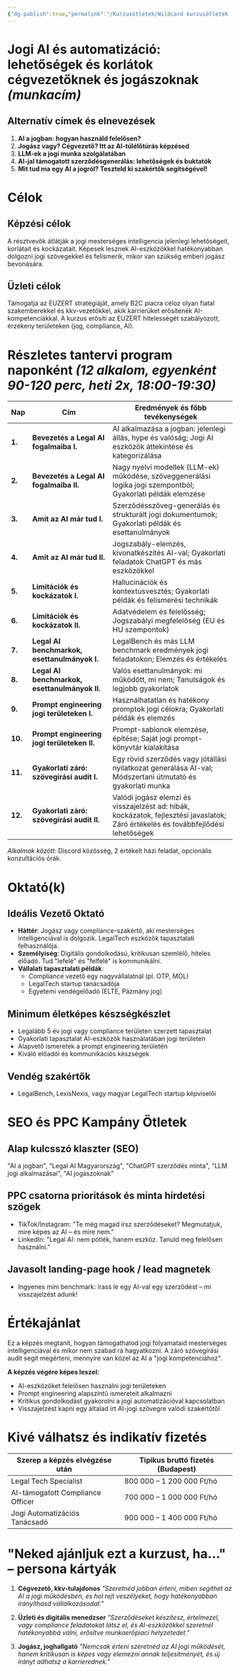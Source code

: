 ```yaml
---
{"dg-publish":true,"permalink":"/Kurzusötletek/Wildcard kurzusötletek (2)/Jogi AI és automatizáció/","dgShowBacklinks":true,"dgShowLocalGraph":true,"dgEnableSearch":true,"dgShowTags":true}
---
```



# Jogi AI és automatizáció: lehetőségek és korlátok cégvezetőknek és jogászoknak *(munkacím)*

## Alternatív címek és elnevezések
1. **AI a jogban: hogyan használd felelősen?**
2. **Jogász vagy? Cégvezető? Itt az AI-túlélőtúrás képzésed**
3. **LLM-ek a jogi munka szolgálatában**
4. **AI-jal támogatott szerződésgenerálás: lehetőségek és buktatók**
5. **Mit tud ma egy AI a jogról? Teszteld ki szakértők segítségével!**

# Célok

## Képzési célok
A résztvevők átlátják a jogi mesterséges intelligencia jelenlegi lehetőségeit, korlátait és kockázatait. Képesek lesznek AI-eszközökkel hatékonyabban dolgozni jogi szövegekkel és felismerik, mikor van szükség emberi jogász bevonására.

## Üzleti célok
Támogatja az EUZERT stratégiáját, amely B2C piacra céloz olyan fiatal szakemberekkel és kkv-vezetőkkel, akik karrierüket erősítenék AI-kompetenciákkal. A kurzus erősíti az EUZERT hitelességét szabályozott, érzékeny területeken (jog, compliance, AI).

# Részletes tantervi program naponként *(12 alkalom, egyenként 90-120 perc, heti 2x, 18:00-19:30)*

| Nap | Cím | Eredmények és főbb tevékenységek |
| --- | --- | --- |
| **1.** | **Bevezetés a Legal AI fogalmaiba I.** | AI alkalmazása a jogban: jelenlegi állás, hype és valóság; Jogi AI eszközök áttekintése és kategorizálása |
| **2.** | **Bevezetés a Legal AI fogalmaiba II.** | Nagy nyelvi modellek (LLM-ek) működése, szöveggenerálási logika jogi szempontból; Gyakorlati példák elemzése |
| **3.** | **Amit az AI már tud I.** | Szerződésszöveg-generálás és strukturált jogi dokumentumok; Gyakorlati példák és esettanulmányok |
| **4.** | **Amit az AI már tud II.** | Jogszabály-elemzés, kivonatkészítés AI-val; Gyakorlati feladatok ChatGPT és más eszközökkel |
| **5.** | **Limitációk és kockázatok I.** | Hallucinációk és kontextusvesztés; Gyakorlati példák és felismerési technikák |
| **6.** | **Limitációk és kockázatok II.** | Adatvédelem és felelősség; Jogszabályi megfelelőség (EU és HU szempontok) |
| **7.** | **Legal AI benchmarkok, esettanulmányok I.** | LegalBench és más LLM benchmark eredmények jogi feladatokon; Elemzés és értékelés |
| **8.** | **Legal AI benchmarkok, esettanulmányok II.** | Valós esettanulmányok: mi működött, mi nem; Tanulságok és legjobb gyakorlatok |
| **9.** | **Prompt engineering jogi területeken I.** | Használhatatlan és hatékony promptok jogi célokra; Gyakorlati példák és elemzés |
| **10.** | **Prompt engineering jogi területeken II.** | Prompt-sablonok elemzése, építése; Saját jogi prompt-könyvtár kialakítása |
| **11.** | **Gyakorlati záró: szövegírási audit I.** | Egy rövid szerződés vagy jótállási nyilatkozat generálása AI-val; Módszertani útmutató és gyakorlati munka |
| **12.** | **Gyakorlati záró: szövegírási audit II.** | Valódi jogász elemzi és visszajelzést ad: hibák, kockázatok, fejlesztési javaslatok; Záró értékelés és továbbfejlődési lehetőségek |

*Alkalmak között*: Discord közösség, 2 értékelt házi feladat, opcionális konzultációs órák.

# Oktató(k)

## Ideális Vezető Oktató
* **Háttér**: Jogász vagy compliance-szakértő, aki mesterséges intelligenciával is dolgozik. LegalTech eszközök tapasztalati felhasználója.
* **Személyiség**: Digitális gondolkodású, kritikusan szemlélő, hiteles előadó. Tud "lefelé" és "felfelé" is kommunikálni.
* **Vállalati tapasztalati példák**:
  * Compliance vezető egy nagyvállalatnál (pl. OTP, MOL)
  * LegalTech startup tanácsadója
  * Egyetemi vendégelőadó (ELTE, Pázmány jog)

## Minimum életképes készségkészlet
* Legalább 5 év jogi vagy compliance területen szerzett tapasztalat
* Gyakorlati tapasztalat AI-eszközök használatában jogi területen
* Alapvető ismeretek a prompt engineering területén
* Kiváló előadói és kommunikációs készségek

## Vendég szakértők
* LegalBench, LexisNexis, vagy magyar LegalTech startup képviselői

# SEO és PPC Kampány Ötletek

## Alap kulcsszó klaszter (SEO)
"AI a jogban", "Legal AI Magyarország", "ChatGPT szerződés minta", "LLM jogi alkalmazásai", "AI jogászoknak"

## PPC csatorna prioritások és minta hirdetési szögek
* TikTok/Instagram: "Te még magad írsz szerződéseket? Megmutatjuk, mire képes az AI – és mire nem."
* LinkedIn: "Legal AI: nem pótlék, hanem eszköz. Tanuld meg felelősen használni."

## Javasolt landing-page hook / lead magnetek
* Ingyenes mini benchmark: írass le egy AI-val egy szerződést – mi visszajelzést adunk!

# Értékajánlat
Ez a képzés megtanít, hogyan támogathatod jogi folyamataid mesterséges intelligenciával és mikor nem szabad rá hagyatkozni. A záró szövegírási audit segít megérteni, mennyire van közel az AI a "jogi kompetenciához".

**A képzés végére képes leszel:**
* AI-eszközöket felelősen használni jogi területeken
* Prompt engineering alapszintű ismereteit alkalmazni
* Kritikus gondolkodást gyakorolni a jogi automatizációval kapcsolatban
* Visszajelzést kapni egy általad írt AI-jogi szövegre valódi szakértőtől

# Kivé válhatsz és indikatív fizetés
| Szerep a képzés elvégzése után | Tipikus bruttó fizetés (Budapest) |
| ------------------------------ | --------------------------------- |
| Legal Tech Specialist          | 800 000 – 1 200 000 Ft/hó         |
| AI-támogatott Compliance Officer | 700 000 – 1 000 000 Ft/hó       |
| Jogi Automatizációs Tanácsadó  | 900 000 – 1 400 000 Ft/hó         |

# "Neked ajánljuk ezt a kurzust, ha..." – persona kártyák

1. **Cégvezető, kkv-tulajdonos**
   *"Szeretnéd jobban érteni, miben segíthet az AI a jogi működésben, és hol rejt veszélyeket, hogy hatékonyabban irányíthasd vállalkozásodat."*

2. **Üzleti és digitális menedzser**
   *"Szerződéseket készítesz, értelmezel, vagy compliance feladatokat látsz el, és AI-eszközökkel szeretnél hatékonyabbá válni, erősítve munkaerőpiaci helyzetedet."*

3. **Jogász, joghallgató**
   *"Nemcsak érteni szeretnéd az AI jogi működését, hanem kritikusan is képes vagy elemezni annak teljesítményét, és új irányt adhatsz a karrierednek."*
